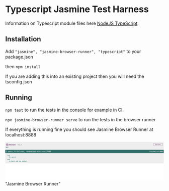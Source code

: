 # Typescript Jasmine Test Harness

Information on Typescript module files here [NodeJS TypeScript](https://nodejs.org/api/typescript.html#determining-module-system).

## Installation

Add  ```"jasmine",
        "jasmine-browser-runner",
        "typescript"``` to your package.json

then `npm install`

If you are adding this into an existing project then you will need the tsconfig.json

## Running

`npm test` to run the tests in the console for example in CI.

`npx jasmine-browser-runner serve` to run the tests in the browser runner

If everything is running fine you should see Jasmine Browser Runner at localhost:8888

![Jasmine Test Runner](https://github.com/overloadedargs/typescript_jasmine/blob/main/Jasmine_browser_runner.png) "Jasmine Browser Runner"
